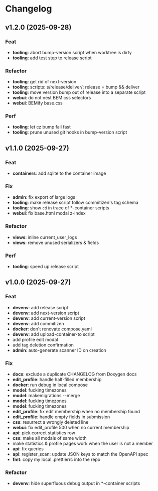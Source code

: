 <!-- markdownlint-disable MD024  -->

# Changelog

## v1.2.0 (2025-09-28)

### Feat

- **tooling**: abort bump-version script when worktree is dirty
- **tooling**: add test step to release script

### Refactor

- **tooling**: get rid of next-version
- **tooling**: scripts: s/release/deliver/; release = bump && deliver
- **tooling**: move version bump out of release into a separate script
- **webui**: do not nest BEM css selectors
- **webui**: BEMify base.css

### Perf

- **tooling**: let cz bump fail fast
- **tooling**: prune unused git hooks in bump-version script

## v1.1.0 (2025-09-27)

### Feat

- **containers**: add sqlite to the container image

### Fix

- **admin**: fix export of large logs
- **tooling**: make release script follow commitizen's tag schema
- **tooling**: show `cd` in trace of \*-container scripts
- **webui**: fix base.html modal z-index

### Refactor

- **views**: inline current_user_logs
- **views**: remove unused serializers & fields

### Perf

- **tooling**: speed up release script

## v1.0.0 (2025-09-27)

### Feat

- **devenv**: add release script
- **devenv**: add next-version script
- **devenv**: add current-version script
- **devenv**: add commitizen
- **docker**: don't renovate compose.yaml
- **devenv**: add upload-container-to script
- add profile edit modal
- add tag deletion confirmation
- **admin**: auto-generate scanner ID on creation

### Fix

- **docs**: exclude a duplicate CHANGELOG from Doxygen docs
- **edit_profile**: handle half-filled membership
- **docker**: run debug in local compose
- **model**: fucking timezones
- **model**: makemigrations --merge
- **model**: fucking timezones
- **model**: fucking timezones
- **edit_profile**: fix edit membership when no membership found
- **edit_profile**: handle empty fields in submission
- **css**: resurrect a wrongly deleted line
- **webui**: fix edit_profile 500 when no current membership
- **api**: pick correct statistics row
- **css**: make all modals of same width
- make statistics & profile pages work when the user is not a member
- **api**: fix queries
- **api**: register_scan: update JSON keys to match the OpenAPI spec
- **fmt**: copy my local .prettierrc into the repo

### Refactor

- **devenv**: hide superfluous debug output in \*-container scripts
